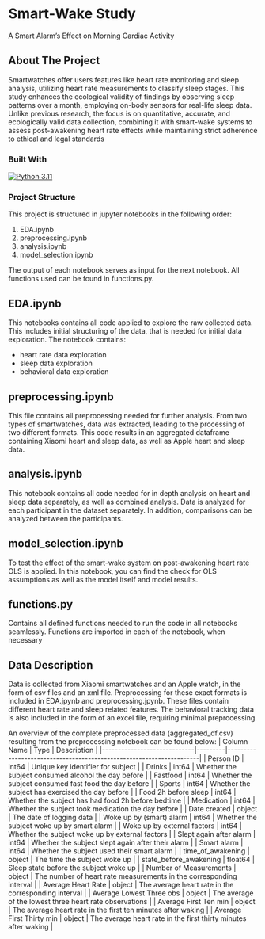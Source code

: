 # Smart-Wake Study
A Smart Alarm’s Effect on Morning Cardiac Activity

## About The Project 
Smartwatches offer users features like heart rate monitoring and sleep analysis, utilizing heart rate measurements to classify sleep stages. This study enhances the ecological validity of findings by observing sleep patterns over a month, employing on-body sensors for real-life sleep data. Unlike previous research, the focus is on quantitative, accurate, and ecologically valid data collection, combining it with smart-wake systems to assess post-awakening heart rate effects while maintaining strict adherence to ethical and legal standards

### Built With
[![Python 3.11](https://img.shields.io/badge/Python-3.11-3776AB)](https://www.python.org/downloads/)

### Project Structure
This project is structured in jupyter notebooks in the following order: 
1. EDA.ipynb
2. preprocessing.ipynb
3. analysis.ipynb
4. model_selection.ipynb

The output of each notebook serves as input for the next notebook. All functions used can be found in functions.py.

## EDA.ipynb
This notebooks contains all code applied to explore the raw collected data. This includes initial structuring of the data, that is needed for initial data exploration. The notebook contains: 
- heart rate data exploration
- sleep data exploration
- behavioral data exploration

## preprocessing.ipynb
This file contains all preprocessing needed for further analysis. From two types of smartwatches, data was extracted, leading to the processing of two different formats. This code results in an aggregated dataframe containing Xiaomi heart and sleep data, as well as Apple heart and sleep data. 

## analysis.ipynb 
This notebook contains all code needed for in depth analysis on heart and sleep data separately, as well as combined analysis. Data is analyzed for each participant in the dataset separately. In addition, comparisons can be analyzed between the participants.

## model_selection.ipynb
To test the effect of the smart-wake system on post-awakening heart rate OLS is applied. In this notebook, you can find the check for OLS assumptions as well as the model itself and model results. 

## functions.py 
Contains all defined functions needed to run the code in all notebooks seamlessly. Functions are imported in each of the notebook, when necessary 

## Data Description
Data is collected from Xiaomi smartwatches and an Apple watch, in the form of csv files and an xml file. Preprocessing for these exact formats is included in EDA.jpynb and preprocessing.jpynb. These files contain different heart rate and sleep related features. The behavioral tracking data is also included in the form of an excel file, requiring minimal preprocessing. 

An overview of the complete preprocessed data (aggregated_df.csv) resulting from the preprocessing notebook can be found below:
| Column Name                 | Type    | Description                                                         |
|-----------------------------|---------|---------------------------------------------------------------------|
| Person ID                   | int64   | Unique key identifier for subject                                   |
| Drinks                      | int64   | Whether the subject consumed alcohol the day before                 |
| Fastfood                    | int64   | Whether the subject consumed fast food the day before               |
| Sports                      | int64   | Whether the subject has exercised the day before                    |
| Food 2h before sleep        | int64   | Whether the subject has had food 2h before bedtime                  |
| Medication                  | int64   | Whether the subject took medication the day before                  |
| Date created                | object  | The date of logging data                                            |
| Woke up by (smart) alarm    | int64   | Whether the subject woke up by smart alarm                          |
| Woke up by external factors | int64   | Whether the subject woke up by external factors                     |
| Slept again after alarm     | int64   | Whether the subject slept again after their alarm                   |
| Smart alarm                 | int64   | Whether the subject used their smart alarm                          |
| time_of_awakening           | object  | The time the subject woke up                                        |
| state_before_awakening      | float64 | Sleep state before the subject woke up                              |
| Number of Measurements      | object  | The number of heart rate measurements in the corresponding interval |
| Average Heart Rate          | object  | The average heart rate in the corresponding interval                |
| Average Lowest Three obs    | object  | The average of the lowest three heart rate observations             |
| Average First Ten min       | object  | The average heart rate in the first ten minutes after waking        |
| Average First Thirty min    | object  | The average heart rate in the first thirty minutes after waking     |












